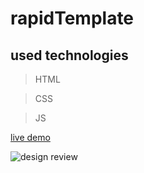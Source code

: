 # rapidTemplate

## used technologies

> HTML

> CSS

> JS

[live demo](https://mohamed-ayman01.github.io/rapidTemplate/)

![design review](https://www.awesomescreenshot.com/image/17941578?key=2b8449169de1d88084d07cfa812352eb)
